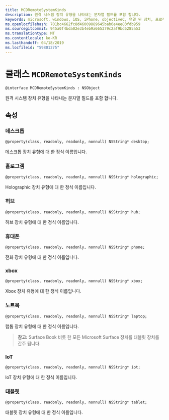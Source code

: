 ```yaml
---
title: MCDRemoteSystemKinds
description: 원격 시스템 장치 유형을 나타내는 문자열 필드를 포함 합니다.
keywords: microsoft, windows, iOS, iPhone, objectiveC, 연결 된 장치, 프로젝트 로마
ms.openlocfilehash: 701bc4662fc8d46009889645bab6e4ee83fdb959
ms.sourcegitcommit: 945a0f4bda02e3b4eb9a665379c2af9bd5285a53
ms.translationtype: MT
ms.contentlocale: ko-KR
ms.lasthandoff: 04/18/2019
ms.locfileid: "59801275"
---
```

# <a name="class-mcdremotesystemkinds"></a>클래스 `MCDRemoteSystemKinds` 

```
@interface MCDRemoteSystemKinds : NSObject
```

원격 시스템 장치 유형을 나타내는 문자열 필드를 포함 합니다.

## <a name="properties"></a>속성

### <a name="desktop"></a>데스크톱
`@property(class, readonly, readonly, nonnull) NSString* desktop;`

데스크톱 장치 유형에 대 한 정식 이름입니다.

### <a name="holographic"></a>홀로그램
`@property(class, readonly, readonly, nonnull) NSString* holographic;`

Holographic 장치 유형에 대 한 정식 이름입니다.

### <a name="hub"></a>허브
`@property(class, readonly, readonly, nonnull) NSString* hub;`

허브 장치 유형에 대 한 정식 이름입니다.

### <a name="phone"></a>휴대폰
`@property(class, readonly, readonly, nonnull) NSString* phone;`

전화 장치 유형에 대 한 정식 이름입니다.

### <a name="xbox"></a>xbox
`@property(class, readonly, readonly, nonnull) NSString* xbox;`

Xbox 장치 유형에 대 한 정식 이름입니다.

### <a name="laptop"></a>노트북
`@property(class, readonly, readonly, nonnull) NSString* laptop;`

랩톱 장치 유형에 대 한 정식 이름입니다.

> **참고:** Surface Book 비롯 한 모든 Microsoft Surface 장치를 태블릿 장치를 간주 됩니다.

### <a name="iot"></a>IoT
`@property(class, readonly, readonly, nonnull) NSString* iot;`

IoT 장치 유형에 대 한 정식 이름입니다.

### <a name="tablet"></a>태블릿
`@property(class, readonly, readonly, nonnull) NSString* tablet;`

태블릿 장치 유형에 대 한 정식 이름입니다.
